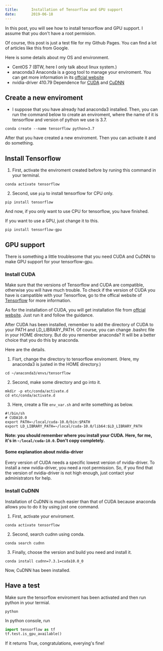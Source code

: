 ```yaml
---
title:      Installation of Tensorflow and GPU support
date:       2019-06-18
---
```

In this post, you will see how to install tensorflow and GPU support. I assume that you don't have a root permision.

Of course, this post is just a test file for my Github Pages. You can find a lot of articles like this from Google.

Here is some details about my OS and environment.
* CentOS 7 (BTW, here I only talk about linux system.)
* anaconda3 Anaconda is a goog tool to manage your enviroment. You can get more information in its [offcial website](https://www.anaconda.com/)
* nvidia-driver 410.79 Dependence for [CUDA](https://developer.nvidia.com/cuda-toolkit) and [CuDNN](https://developer.nvidia.com/cudnn)

## Create a new enviroment
* I suppose that you have already had anaconda3 installed. Then, you can run the command below to create an enviroment, where the name of it is tensorflow and version of python we use is 3.7.
```shell
conda create --name tensorflow python=3.7
```
After that you have created a new enviroment. Then you can activate it and do something.

## Install Tensorflow
1. First, activate the enviroment created before by runing this command in your terminal.
```shell
conda activate tensorflow
```
2. Second, use `pip` to install tensorflow for CPU only.
```shell
pip install tensorflow
```
And now, if you only want to use CPU for tensorflow, you have finished.

If you want to use a GPU, just change it to this.
```shell
pip install tensorflow-gpu
```

## GPU support
There is something a little troublesome that you need CUDA and CuDNN to make GPU support for your tensorflow-gpu.

### Install CUDA
Make sure that the versions of Tensorflow and CUDA are compatible, otherwise you will have much trouble. To check if the version of CUDA you have is campatible with your Tensorflow, go to the offical website of [Tensorflow](https://www.tensorflow.org/) for more information.

As for the installation of CUDA, you will get installation file from [offcial website](https://developer.nvidia.com/cuda-toolkit). Just run it and follow the guidance.

After CUDA has been installed, remember to add the directory of CUDA to your PATH and LD_LIBRARY_PATH. Of course, you can change .bashrc file in your HOME directory. But do you remember anaconda? It will be a better choice that you do this by anaconda.

Here are the details.

1. Fisrt, change the directory to tensorflow enviroment. (Here, my anaconda3 is justed in the HOME directory.)

```shell
cd ~/anaconda3/envs/tensorflow
```

2. Second, make some directory and go into it.
```shell
mkdir -p etc/conda/activate.d
cd etc/conda/activate.d
```

3. Here, create a file `env_var.sh` and write something as below.
```shell
#!/bin/sh
# CUDA10.0
export PATH=~/local/cuda-10.0/bin:$PATH
export LD_LIBRARY_PATH=~/local/cuda-10.0/lib64:$LD_LIBRARY_PATH
```
**Note: you should remember where you install your CUDA. Here, for me, it's in `~/local/cuda-10.0`. Don't copy completely.**

#### Some explanation about nvidia-driver
Every version of CUDA needs a specific lowest version of nvidia-driver. To install a new nvidia-driver, you need a root permission. So, if you find that the version of nvidia-driver is not high enough, just contact your administrators for help.

### Install CuDNN
Installation of CuDNN is much easier than that of CUDA because anaconda allows you to do it by using just one command.

1. First, activate your enviroment.
```shell
conda activate tensorflow
```

2. Second, search cudnn using conda.
```shell
conda search cudnn
```

3. Finally, choose the version and build you need and install it.
```shell
conda install cudnn=7.3.1=cuda10.0_0
```

Now, CuDNN has been installed.

## Have a test
Make sure the tensorflow enviroment has been activated and then run python in your termial.

```shell
python
```

In python console, run

```python
import tensorflow as tf
tf.test.is_gpu_available()
```

If it returns True, congratulations, everying's fine!

